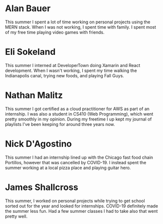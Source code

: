 # Alan Bauer

This summer I spent a lot of time working on personal projects using the MERN stack. When I was not working,
I spent time with family. I spent most of my free time playing video games with friends.

# Eli Sokeland

This summer I interned at DeveloperTown doing Xamarin and React development. When I wasn't working, I spent
my time walking the Indianapolis canal, trying new foods, and playing Fall Guys.

# Nathan Malitz

This summer I got certified as a cloud practitioner for AWS as part of an internship.
I was also a student in CS410 (Web Programming), which went pretty smoothly in my opinion.
During my freetime I up kept my journal of playlists I've been keeping for around three years now.

# Nick D'Agostino

This summer I had an internship lined up with the Chicago fast food chain Portillos, however that was cancelled by COVID-19.
I instead spent the summer working at a local pizza place and playing guitar hero.

# James Shallcross

This summer, I worked on personal projects while trying to get school sorted out for the year and looked for internships. 
COVID-19 definitely made the summer less fun. Had a few summer classes I had to take also that went pretty well.
